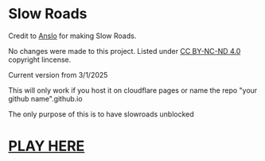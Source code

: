 # Slow Roads
Credit to <a href="https://anslo.dev" target="_blank">Anslo</a> for making Slow Roads.

No changes were made to this project. Listed under <a href="https://creativecommons.org/licenses/by-nc-nd/4.0/" target="_blank">CC BY-NC-ND 4.0</a> copyright lincense. 

Current version from 3/1/2025

This will only work if you host it on cloudflare pages or name the repo "your github name".github.io

The only purpose of this is to have slowroads unblocked

# <a href="https://slow-roads.pages.dev" target="_blank">PLAY HERE</a>
